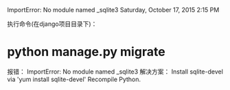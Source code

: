 ImportError: No module named _sqlite3
Saturday, October 17, 2015
2:15 PM
 
执行命令(在django项目目录下)：
# python manage.py migrate
报错：
ImportError: No module named _sqlite3
解决方案：
Install sqlite-devel via 'yum install sqlite-devel'
Recompile Python.
